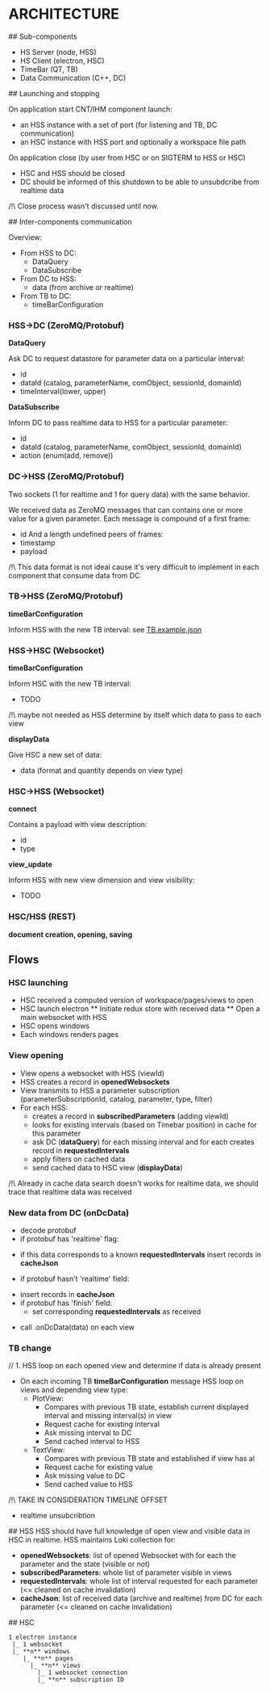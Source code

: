 # ARCHITECTURE

## Sub-components
* HS Server (node, HSS)
* HS Client (electron, HSC)
* TimeBar (QT, TB)
* Data Communication (C++, DC)

## Launching and stopping

On application start CNT/IHM component launch:
* an HSS instance with a set of port (for listening and TB, DC communication)
* an HSC instance with HSS port and optionally a workspace file path

On application close (by user from HSC or on SIGTERM to HSS or HSC)
* HSC and HSS should be closed
* DC should be informed of this shutdown to be able to unsubdcribe from realtime data

/!\ Close process wasn't discussed until now.

## Inter-components communication

Overview:
* From HSS to DC:
  - DataQuery 
  - DataSubscribe 
* From DC to HSS:
  - data (from archive or realtime)
* From TB to DC:
  - timeBarConfiguration

### HSS->DC (ZeroMQ/Protobuf)
**DataQuery**

Ask DC to request datastore for parameter data on a particular interval:
* id
* dataId (catalog, parameterName, comObject, sessionId, domainId)
* timeInterval(lower, upper)

**DataSubscribe**

Inform DC to pass realtime data to HSS for a particular parameter:
* id
* dataId (catalog, parameterName, comObject, sessionId, domainId)
* action (enum(add, remove))

### DC->HSS (ZeroMQ/Protobuf)

Two sockets (1 for realtime and 1 for query data) with the same behavior.

We received data as ZeroMQ messages that can contains one or more value for a given parameter.
Each message is compound of a first frame:
* id
And a length undefined peers of frames:
* timestamp
* payload

/!\ This data format is not ideal cause it's very difficult to implement in each component that
    consume data from DC

### TB->HSS (ZeroMQ/Protobuf)
**timeBarConfiguration**

Inform HSS with the new TB interval: see [TB.example.json](./lib/schemaManager/examples/TB.example.json)

### HSS->HSC (Websocket)

**timeBarConfiguration**

Inform HSC with the new TB interval:
* TODO

/!\ maybe not needed as HSS determine by itself which data to pass to each view

**displayData**

Give HSC a new set of data:
* data (format and quantity depends on view type)

### HSC->HSS (Websocket)

**connect**

Contains a payload with view description:
* id
* type

**view_update**

Inform HSS with new view dimension and view visibility:
* TODO

### HSC/HSS (REST)

**document creation, opening, saving**

## Flows

### HSC launching

* HSC received a computed version of workspace/pages/views to open
* HSC launch electron
** Initiate redux store with received data
** Open a main websocket with HSS
* HSC opens windows
* Each windows renders pages

### View opening

* View opens a websocket with HSS (viewId)
* HSS creates a record in **openedWebsockets**
* View transmits to HSS a parameter subscription (parameterSubscriptionId, catalog, parameter, type, filter)
* For each HSS:
  - creates a record in **subscribedParameters** (adding viewId)
  - looks for existing intervals (based on Timebar position) in cache for this parameter
  - ask DC (**dataQuery**) for each missing interval and for each creates record in **requestedIntervals**
  - apply filters on cached data
  - send cached data to HSC view (**displayData**)

/!\ Already in cache data search doesn't works for realtime data, we should trace that realtime data was received

### New data from DC (onDcData)

* decode protobuf
* if protobuf has 'realtime' flag:
 - if this data corresponds to a known **requestedIntervals** insert records in **cacheJson**
* if protobuf hasn't 'realtime' field:
 - insert records in **cacheJson**
 - if protobuf has 'finish' field:
   - set corresponding **requestedIntervals** as received
* call .onDcData(data) on each view

### TB change

// 1. HSS loop on each opened view and determine if data is already present

* On each incoming TB **timeBarConfiguration** message HSS loop on views and depending view type:
  - PlotView:
    - Compares with previous TB state, establish current displayed interval and missing interval(s) in view
    - Request cache for existing interval
    - Ask missing interval to DC
    - Send cached interval to HSS
  - TextView:
    - Compares with previous TB state and established if view has al
    - Request cache for existing value
    - Ask missing value to DC
    - Send cached value to HSS 
    
/!\ TAKE IN CONSIDERATION TIMELINE OFFSET

+ realtime unsubcribtion

## HSS
HSS should have full knowledge of open view and visible data in HSC in realtime.
HSS maintains Loki collection for:
- **openedWebsockets**: list of opened Websocket with for each the parameter and the state (visible or not)
- **subscribedParameters**: whole list of parameter visible in views
- **requestedIntervals**: whole list of interval requested for each parameter (<= cleaned on cache invalidation)
- **cacheJson**: list of received data (archive and realtime) from DC for each parameter (<= cleaned on cache invalidation)

## HSC
```
1 electron instance
 |_ 1 websocket
 |_ **n** windows
    |_ **n** pages
      |_ **n** views 
        |_ 1 websocket connection
        |_ **n** subscription ID
```
